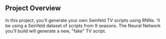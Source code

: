 ## Project Overview

In this project, you'll generate your own Seinfeld TV scripts using RNNs.
'll be using a Seinfeld dataset of scripts from 9 seasons.
The Neural Network you'll build will generate a new, "fake" TV script.
